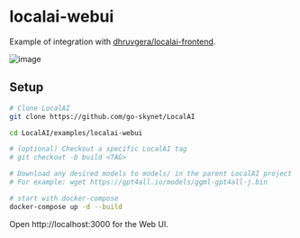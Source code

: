 # localai-webui

Example of integration with [dhruvgera/localai-frontend](https://github.com/Dhruvgera/LocalAI-frontend).

![image](https://user-images.githubusercontent.com/42107491/235344183-44b5967d-ba22-4331-804c-8da7004a5d35.png)

## Setup

```bash
# Clone LocalAI
git clone https://github.com/go-skynet/LocalAI

cd LocalAI/examples/localai-webui

# (optional) Checkout a specific LocalAI tag
# git checkout -b build <TAG>

# Download any desired models to models/ in the parent LocalAI project dir
# For example: wget https://gpt4all.io/models/ggml-gpt4all-j.bin

# start with docker-compose
docker-compose up -d --build
```

Open http://localhost:3000 for the Web UI.

